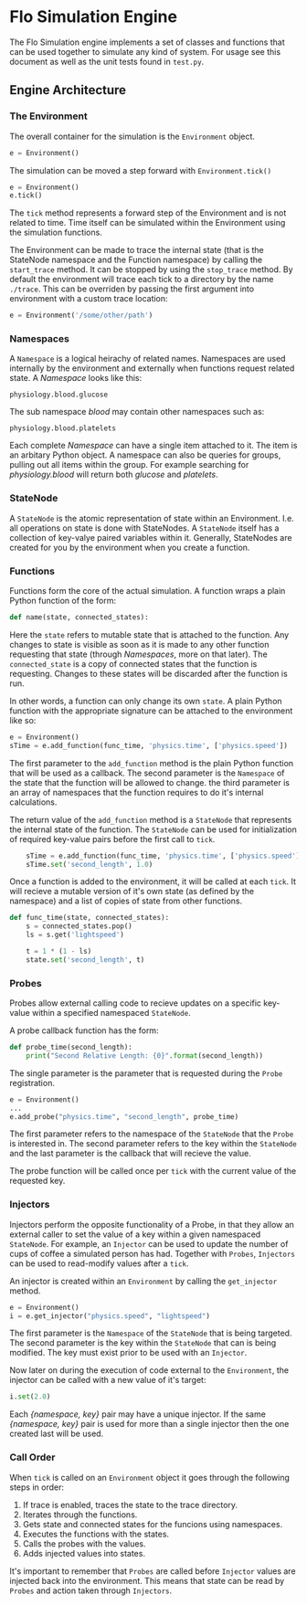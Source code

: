 # Flo Simulation Engine

The Flo Simulation engine implements a set of classes and functions that can be used together to simulate any kind of system. For usage see this document as well as the unit tests found in `test.py`.

## Engine Architecture

### The Environment
The overall container for the simulation is the `Environment` object.

```python
e = Environment()
```

The simulation can be moved a step forward with `Environment.tick()`

```python
e = Environment()
e.tick()
```

The `tick` method represents a forward step of the Environment and is not related to time. Time itself can be simulated within the Environment using the simulation functions.

The Environment can be made to trace the internal state (that is the StateNode namespace and the Function namespace) by calling the `start_trace` method. It can be stopped by using the `stop_trace` method. By default the environment will trace each tick to a directory by the name `./trace`. This can be overriden by passing the first argument into environment with a custom trace location:

```python
e = Environment('/some/other/path')
```


### Namespaces

A `Namespace` is a logical heirachy of related names. Namespaces are used internally by the environment and externally when functions request related state. A *Namespace* looks like this:

    physiology.blood.glucose

The sub namespace *blood* may contain other namespaces such as:

    physiology.blood.platelets

Each complete *Namespace* can have a single item attached to it. The item is an arbitary Python object. A namespace can also be queries for groups, pulling out all items within the group. For example searching for *physiology.blood* will return both *glucose* and *platelets*.

### StateNode

A `StateNode` is the atomic representation of state within an Environment. I.e. all operations on state is done with StateNodes. A `StateNode` itself has a collection of key-valye paired variables within it. Generally, StateNodes are created for you by the environment when you create a function.

### Functions

Functions form the core of the actual simulation. A function wraps a plain Python function of the form:

```python
def name(state, connected_states):
```

Here the `state` refers to mutable state that is attached to the function. Any changes to state is visible as soon as it is made to any other function requesting that state (through *Namespaces*, more on that later). The `connected_state` is a copy of connected states that the function is requesting. Changes to these states will be discarded after the function is run.

In other words, a function can only change its own `state`. A plain Python function with the appropriate signature can be attached to the environment like so:

```python
e = Environment()
sTime = e.add_function(func_time, 'physics.time', ['physics.speed'])
```

The first parameter to the `add_function` method is the plain Python function that will be used as a callback. The second parameter is the `Namespace` of the state that the function will be allowed to change. the third parameter is an array of namespaces that the function requires to do it's internal calculations.

The return value of the `add_function` method is a `StateNode` that represents the internal state of the function. The `StateNode` can be used for initialization of required key-value pairs before the first call to `tick`.

```python
    sTime = e.add_function(func_time, 'physics.time', ['physics.speed'])
    sTime.set('second_length', 1.0)
```

Once a function is added to the environment, it will be called at each `tick`. It will recieve a mutable version of it's own state (as defined by the namespace) and a list of copies of state from other functions.

```python
def func_time(state, connected_states):
    s = connected_states.pop()
    ls = s.get('lightspeed')

    t = 1 * (1 - ls)
    state.set('second_length', t)
```

### Probes
Probes allow external calling code to recieve updates on a specific key-value within a specified namespaced `StateNode`.

A probe callback function has the form:

```python
def probe_time(second_length):
    print("Second Relative Length: {0}".format(second_length))
```

The single parameter is the parameter that is requested during the `Probe` registration.

```python
e = Environment()
...
e.add_probe("physics.time", "second_length", probe_time)
```

The first parameter refers to the namespace of the `StateNode` that the `Probe` is interested in. The second parameter refers to the key within the `StateNode` and the last parameter is the callback that will recieve the value.

The probe function will be called once per `tick` with the current value of the requested key.

### Injectors

Injectors perform the opposite functionality of a Probe, in that they allow an external caller to set the value of a key within a given namespaced `StateNode`. For example, an `Injector` can be used to update the number of cups of coffee a simulated person has had. Together with `Probes`, `Injectors` can be used to read-modify values after a `tick`.

An injector is created within an `Environment` by calling the `get_injector` method.

```python
e = Environment()
i = e.get_injector("physics.speed", "lightspeed")
```

The first parameter is the `Namespace` of the `StateNode` that is being targeted. The second parameter is the key within the `StateNode` that can is being modified. The key must exist prior to be used with an `Injector`.

Now later on during the execution of code external to the `Environment`, the injector can be called with a new value of it's target:

```python
i.set(2.0)
```

Each *{namespace, key}* pair may have a unique injector. If the same *{namespace, key}* pair is used for more than a single injector then the one created last will be used.

### Call Order

When `tick` is called on an `Environment` object it goes through the following steps in order:

1. If trace is enabled, traces the state to the trace directory.
2. Iterates through the functions.
3. Gets state and connected states for the funcions using namespaces.
4. Executes the functions with the states.
5. Calls the probes with the values.
6. Adds injected values into states.

It's important to remember that `Probes` are called before `Injector` values are injected back into the environment. This means that state can be read by `Probes` and action taken through `Injectors`.
